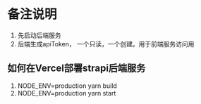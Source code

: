 # 备注说明
1. 先启动后端服务
2. 后端生成apiToken， 一个只读，一个创建。用于前端服务访问用

## 如何在Vercel部署strapi后端服务
1. NODE_ENV=production yarn build
2. NODE_ENV=production yarn start